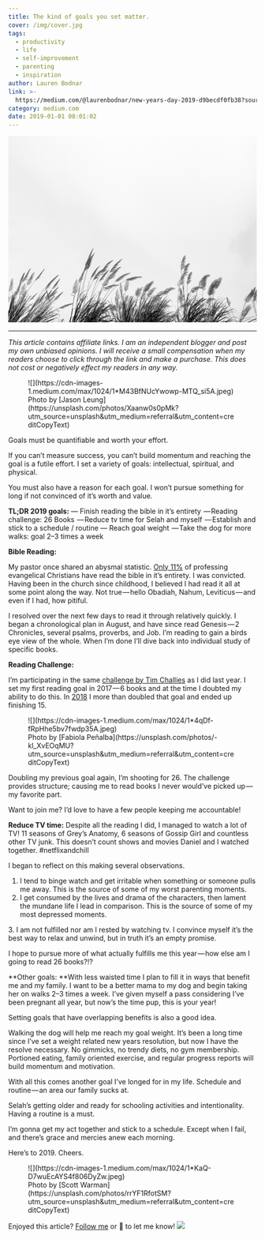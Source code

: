 ```yaml
---
title: The kind of goals you set matter.
cover: /img/cover.jpg
tags:
  - productivity
  - life
  - self-improvement
  - parenting
  - inspiration
author: Lauren Bodnar
link: >-
  https://medium.com/@laurenbodnar/new-years-day-2019-d9becdf0fb38?source=rss-f022f7eb0fa4------2
category: medium.com
date: 2019-01-01 08:01:02
---
```

![header img](/img/cover.jpg)

****
*This article contains affiliate links.  I am an independent blogger and post my own unbiased opinions. I will receive a small compensation when my readers choose to click through the link and make a purchase. This does not cost or negatively effect my readers in any way.*

<figure>![](https://cdn-images-1.medium.com/max/1024/1*M43BfNUcYwowp-MTQ_si5A.jpeg)<figcaption>Photo by [Jason Leung](https://unsplash.com/photos/Xaanw0s0pMk?utm_source=unsplash&amp;utm_medium=referral&amp;utm_content=creditCopyText)</figcaption></figure>

Goals must be quantifiable and worth your effort.

If you can’t measure success, you can’t build momentum and reaching the goal is a futile effort. I set a variety of goals: intellectual, spiritual, and physical.

You must also have a reason for each goal. I won’t pursue something for long if not convinced of it’s worth and value.

**TL;DR 2019 goals:** 
— Finish reading the bible in it’s entirety
 — Reading challenge: 26 Books
 — Reduce tv time for Selah and myself
 — Establish and stick to a schedule / routine 
— Reach goal weight
 — Take the dog for more walks: goal 2–3 times a week

**Bible Reading:**

My pastor once shared an abysmal statistic. [Only 11%](https://lifewayresearch.com/2017/04/25/lifeway-research-americans-are-fond-of-the-bible-dont-actually-read-it/) of professing evangelical Christians have read the bible in it’s entirety. I was convicted. Having been in the church since childhood, I believed I had read it all at some point along the way. Not true — hello Obadiah, Nahum, Leviticus — and even if I had, how pitiful.

I resolved over the next few days to read it through relatively quickly. I began a chronological plan in August, and have since read Genesis — 2 Chronicles, several psalms, proverbs, and Job. I’m reading to gain a birds eye view of the whole. When I’m done I’ll dive back into individual study of specific books.

**Reading Challenge:**

I’m participating in the same [challenge by Tim Challies](https://www.challies.com/resources/the-2019-christian-reading-challenge/) as I did last year. I set my first reading goal in 2017 — 6 books and at the time I doubted my ability to do this. In [2018](https://medium.com/@laurenbodnar/reading-challenge-2018-b81b41a99d40) I more than doubled that goal and ended up finishing 15.
<figure>![](https://cdn-images-1.medium.com/max/1024/1*4qDf-fRpHhe5bv7fwdp35A.jpeg)<figcaption>Photo by [Fabiola Peñalba](https://unsplash.com/photos/-kl_XvEOqMU?utm_source=unsplash&amp;utm_medium=referral&amp;utm_content=creditCopyText)</figcaption></figure>

Doubling my previous goal again, I’m shooting for 26\. The challenge provides structure; causing me to read books I never would’ve picked up — my favorite part.

Want to join me? I’d love to have a few people keeping me accountable!

**Reduce TV time:** Despite all the reading I did, I managed to watch a lot of TV! 11 seasons of Grey’s Anatomy, 6 seasons of Gossip Girl and countless other TV junk. This doesn’t count shows and movies Daniel and I watched together. #netflixandchill

I began to reflect on this making several observations.

1.  I tend to binge watch and get irritable when something or someone pulls me away. This is the source of some of my worst parenting moments.
2.  I get consumed by the lives and drama of the characters, then lament the mundane life I lead in comparison. This is the source of some of my most depressed moments.

3\. I am not fulfilled nor am I rested by watching tv. I convince myself it’s the best way to relax and unwind, but in truth it’s an empty promise.

I hope to pursue more of what actually fulfills me this year — how else am I going to read 26 books?!?

**Other goals: 
**With less waisted time I plan to fill it in ways that benefit me and my family. I want to be a better mama to my dog and begin taking her on walks 2–3 times a week. I’ve given myself a pass considering I’ve been pregnant all year, but now’s the time pup, this is your year!

Setting goals that have overlapping benefits is also a good idea.

Walking the dog will help me reach my goal weight. It’s been a long time since I’ve set a weight related new years resolution, but now I have the resolve necessary. No gimmicks, no trendy diets, no gym membership. Portioned eating, family oriented exercise, and regular progress reports will build momentum and motivation.

With all this comes another goal I’ve longed for in my life. Schedule and routine — an area our family sucks at.

Selah’s getting older and ready for schooling activities and intentionality. Having a routine is a must.

I’m gonna get my act together and stick to a schedule. Except when I fail, and there’s grace and mercies anew each morning.

Here’s to 2019. Cheers.
<figure>![](https://cdn-images-1.medium.com/max/1024/1*KaQ-D7wuEcAYS4f806DyZw.jpeg)<figcaption>Photo by [Scott Warman](https://unsplash.com/photos/rrYF1RfotSM?utm_source=unsplash&amp;utm_medium=referral&amp;utm_content=creditCopyText)</figcaption></figure>

Enjoyed this article? [Follow me](https://medium.com/@laurenbodnar) or 👏 to let me know!
![](https://medium.com/_/stat?event=post.clientViewed&referrerSource=full_rss&postId=d9becdf0fb38)